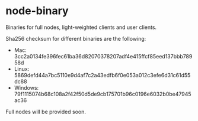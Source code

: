 # node-binary
Binaries for full nodes, light-weighted clients and user clients.

Sha256 checksum for different binaries are the following:
* Mac: 3cc2a0134fe396fec61ba36d82070378207adf4e415ffcf85eed137bbb78958d
* Linux: 5869defd44a7bc5110e9d4af7c2a43edfb6f0e053a012c3efe6d31c61d55dc88
* Windows: 79f1115074b68c108a2f42f50d5de9cb175701b96c0196e6032b0be47945ac36

Full nodes will be provided soon.
